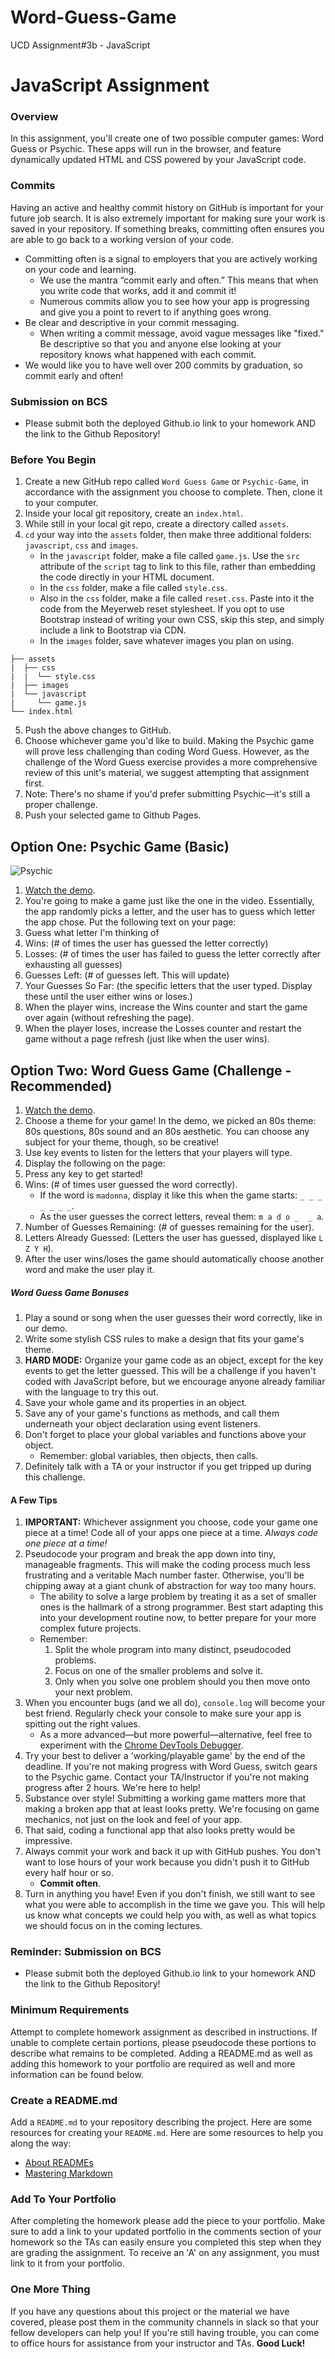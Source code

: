 # Word-Guess-Game
UCD Assignment#3b - JavaScript

<!-- -->
# JavaScript Assignment

### Overview
In this assignment, you'll create one of two possible computer games: Word Guess or Psychic. These apps will run in the browser, and feature dynamically updated HTML and CSS powered by your JavaScript code.

### Commits
Having an active and healthy commit history on GitHub is important for your future job search. It is also extremely important for making sure your work is saved in your repository. If something breaks, committing often ensures you are able to go back to a working version of your code.
* Committing often is a signal to employers that you are actively working on your code and learning.
  * We use the mantra “commit early and often.”  This means that when you write code that works, add it and commit it!
  * Numerous commits allow you to see how your app is progressing and give you a point to revert to if anything goes wrong.
* Be clear and descriptive in your commit messaging.
  * When writing a commit message, avoid vague messages like "fixed." Be descriptive so that you and anyone else looking at your repository knows what happened with each commit.
* We would like you to have well over 200 commits by graduation, so commit early and often!

### Submission on BCS
* Please submit both the deployed Github.io link to your homework AND the link to the Github Repository!

### Before You Begin
1. Create a new GitHub repo called `Word Guess Game` or `Psychic-Game`, in accordance with the assignment you choose to complete. Then, clone it to your computer.
2. Inside your local git repository, create an `index.html`.
3. While still in your local git repo, create a directory called `assets`.
4. `cd` your way into the `assets` folder, then make three additional folders: `javascript`, `css` and `images`.
   * In the `javascript` folder, make a file called `game.js`. Use the `src` attribute of the `script` tag to link to this file, rather than embedding the code directly in your HTML document.
   * In the `css` folder, make a file called `style.css`.
   * Also in the `css` folder, make a file called `reset.css`. Paste into it the code from the Meyerweb reset stylesheet. If you opt to use Bootstrap instead of writing your own CSS, skip this step, and simply include a link to Bootstrap via CDN.
   * In the `images` folder, save whatever images you plan on using.
```
├── assets
|  ├── css
|  |  └── style.css
|  ├── images
|  └── javascript
|     └── game.js
└── index.html
```
5. Push the above changes to GitHub.
6. Choose whichever game you'd like to build. Making the Psychic game will prove less challenging than coding Word Guess. However, as the challenge of the Word Guess exercise provides a more comprehensive review of this unit's material, we suggest attempting that assignment first.
7. Note: There's no shame if you'd prefer submitting Psychic—it's still a proper challenge.
8. Push your selected game to Github Pages.

## Option One: Psychic Game (Basic)
![Psychic](Images/1-Psychic.jpg)
1. [Watch the demo](https://youtu.be/qTc45Lox97g).
2. You're going to make a game just like the one in the video. Essentially, the app randomly picks a letter, and the user has to guess which letter the app chose. Put the following text on your page:
3. Guess what letter I'm thinking of
4. Wins: (# of times the user has guessed the letter correctly)
5. Losses: (# of times the user has failed to guess the letter correctly after exhausting all guesses)
6. Guesses Left: (# of guesses left. This will update)
7. Your Guesses So Far: (the specific letters that the user typed. Display these until the user either wins or loses.)
8. When the player wins, increase the Wins counter and start the game over again (without refreshing the page).
9. When the player loses, increase the Losses counter and restart the game without a page refresh (just like when the user wins).

## Option Two: Word Guess Game (Challenge - Recommended)
1. [Watch the demo](https://youtu.be/W-IJcC4tYFI).
2. Choose a theme for your game! In the demo, we picked an 80s theme: 80s questions, 80s sound and an 80s aesthetic. You can choose any subject for your theme, though, so be creative!
3. Use key events to listen for the letters that your players will type.
4. Display the following on the page:
5. Press any key to get started!
6. Wins: (# of times user guessed the word correctly).
   * If the word is `madonna`, display it like this when the game starts: `_ _ _ _ _ _ _`.
   * As the user guesses the correct letters, reveal them: `m a d o _  _ a`.
7. Number of Guesses Remaining: (# of guesses remaining for the user).
8. Letters Already Guessed: (Letters the user has guessed, displayed like `L Z Y H`).
9. After the user wins/loses the game should automatically choose another word and make the user play it.

##### Word Guess Game Bonuses
1. Play a sound or song when the user guesses their word correctly, like in our demo.
2. Write some stylish CSS rules to make a design that fits your game's theme.
3. **HARD MODE:** Organize your game code as an object, except for the key events to get the letter guessed. This will be a challenge if you haven't coded with JavaScript before, but we encourage anyone already familiar with the language to try this out.
4. Save your whole game and its properties in an object.
5. Save any of your game's functions as methods, and call them underneath your object declaration using event listeners.
6. Don't forget to place your global variables and functions above your object.
   * Remember: global variables, then objects, then calls.
7. Definitely talk with a TA or your instructor if you get tripped up during this challenge.

#### A Few Tips
1. **IMPORTANT:** Whichever assignment you choose, code your game one piece at a time! Code all of your apps one piece at a time. _Always code one piece at a time!_
2. Pseudocode your program and break the app down into tiny, manageable fragments. This will make the coding process much less frustrating and a veritable Mach number faster. Otherwise, you'll be chipping away at a giant chunk of abstraction for way too many hours.
   * The ability to solve a large problem by treating it as a set of smaller ones is the hallmark of a strong programmer. Best start adapting this into your development routine now, to better prepare for your more complex future projects.
   * Remember:
     1. Split the whole program into many distinct, pseudocoded problems.
     2. Focus on one of the smaller problems and solve it.
     3. Only when you solve one problem should you then move onto your next problem.
3. When you encounter bugs (and we all do), `console.log` will become your best friend. Regularly check your console to make sure your app is spitting out the right values.
   * As a more advanced—but more powerful—alternative, feel free to experiment with the [Chrome DevTools Debugger](https://developers.google.com/web/tools/chrome-devtools/).
4. Try your best to deliver a 'working/playable game' by the end of the deadline. If you're not making progress with Word Guess, switch gears to the Psychic game. Contact your TA/Instructor if you're not making progress after 2 hours. We're here to help!
5. Substance over style! Submitting a working game matters more that making a broken app that at least looks pretty. We're focusing on game mechanics, not just on the look and feel of your app.
6. That said, coding a functional app that also looks pretty would be impressive.
7. Always commit your work and back it up with GitHub pushes. You don't want to lose hours of your work because you didn't push it to GitHub every half hour or so.
   * **Commit often**.
8. Turn in anything you have! Even if you don't finish, we still want to see what you were able to accomplish in the time we gave you. This will help us know what concepts we could help you with, as well as what topics we should focus on in the coming lectures.

### Reminder: Submission on BCS
* Please submit both the deployed Github.io link to your homework AND the link to the Github Repository!

### Minimum Requirements
Attempt to complete homework assignment as described in instructions. If unable to complete certain portions, please pseudocode these portions to describe what remains to be completed. Adding a README.md as well as adding this homework to your portfolio are required as well and more information can be found below.

### Create a README.md
Add a `README.md` to your repository describing the project. Here are some resources for creating your `README.md`. Here are some resources to help you along the way:
* [About READMEs](https://help.github.com/articles/about-readmes/)
* [Mastering Markdown](https://guides.github.com/features/mastering-markdown/)

### Add To Your Portfolio
After completing the homework please add the piece to your portfolio. Make sure to add a link to your updated portfolio in the comments section of your homework so the TAs can easily ensure you completed this step when they are grading the assignment. To receive an 'A' on any assignment, you must link to it from your portfolio.

### One More Thing
If you have any questions about this project or the material we have covered, please post them in the community channels in slack so that your fellow developers can help you! If you're still having trouble, you can come to office hours for assistance from your instructor and TAs.
**Good Luck!**


